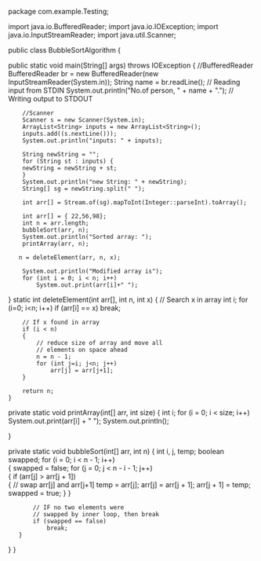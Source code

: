 package com.example.Testing;

import java.io.BufferedReader;
import java.io.IOException;
import java.io.InputStreamReader;
import java.util.Scanner;

public class BubbleSortAlgorithm {

public static void main(String[] args) throws IOException {
//BufferedReader
        BufferedReader br = new BufferedReader(new InputStreamReader(System.in));
        String name = br.readLine();                // Reading input from STDIN
        System.out.println("No.of person, " + name + ".");    // Writing output to STDOUT

        //Scanner
        Scanner s = new Scanner(System.in);
        ArrayList<String> inputs = new ArrayList<String>();
        inputs.add((s.nextLine()));
        System.out.println("inputs: " + inputs);
       
        String newString = "";
        for (String st : inputs) {
        newString = newString + st;
        }
        System.out.println("new String: " + newString);
        String[] sg = newString.split(" ");
       
        int arr[] = Stream.of(sg).mapToInt(Integer::parseInt).toArray();

        int arr[] = { 22,56,98};
        int n = arr.length;
        bubbleSort(arr, n);
        System.out.println("Sorted array: ");
        printArray(arr, n);

       n = deleteElement(arr, n, x); 
   
        System.out.println("Modified array is"); 
        for (int i = 0; i < n; i++) 
            System.out.print(arr[i]+" "); 


}
static int deleteElement(int arr[], int n, int x) 
    { 
        // Search x in array 
        int i; 
        for (i=0; i<n; i++) 
            if (arr[i] == x) 
                break; 
   
        // If x found in array 
        if (i < n) 
        { 
            // reduce size of array and move all 
            // elements on space ahead 
            n = n - 1; 
            for (int j=i; j<n; j++) 
                arr[j] = arr[j+1]; 
        } 
   
        return n; 
    }

private static void printArray(int[] arr, int size) {
int i;
        for (i = 0; i < size; i++)
            System.out.print(arr[i] + " ");
        System.out.println();

}

private static void bubbleSort(int[] arr, int n) {
int i, j, temp;
       boolean swapped;
       for (i = 0; i < n - 1; i++)  
       {
           swapped = false;
           for (j = 0; j < n - i - 1; j++)  
           {
               if (arr[j] > arr[j + 1])  
               {
                   // swap arr[j] and arr[j+1]
                   temp = arr[j];
                   arr[j] = arr[j + 1];
                   arr[j + 1] = temp;
                   swapped = true;
               }
           }
 
           // IF no two elements were  
           // swapped by inner loop, then break
           if (swapped == false)
               break;
       }

}
}
